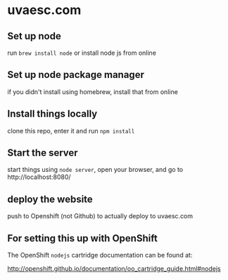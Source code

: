 # uvaesc.com

## Set up node

run `brew install node` or install node js from online

## Set up node package manager

if you didn't install using homebrew, install that from online

## Install things locally

clone this repo, enter it and run `npm install`

## Start the server

start things using `node server`, open your browser, and go to http://localhost:8080/

## deploy the website

push to Openshift (not Github) to actually deploy to uvaesc.com

## For setting this up with OpenShift

The OpenShift `nodejs` cartridge documentation can be found at:

http://openshift.github.io/documentation/oo_cartridge_guide.html#nodejs
